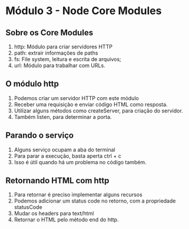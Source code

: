 # Módulo 3 - Node Core Modules

## Sobre os Core Modules
1. http: Módulo para criar servidores HTTP
2. path: extrair informações de paths 
3. fs: File system, leitura e escrita de arquivos;
4. url: Módulo para trabalhar com URLs.

## O módulo http
1. Podemos criar um servidor HTTP com este módulo
2. Receber uma requisição e enviar código HTML como resposta.
3. Utilizar alguns métodos como createServer, para criação do servidor.
4. Também listen, para determinar a porta.

## Parando o serviço
1. Alguns serviço ocupam a aba do terminal
2. Para parar a execução, basta aperta ctrl + c
3. Isso é útil quando há um problema no código também.

## Retornando HTML com http
1. Para retornar é preciso implementar alguns recursos
2. Podemos adicionar um status code no retorno, com a propriedade statusCode
3. Mudar os headers para text/html
4. Retornar o HTML pelo método end do http.
